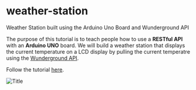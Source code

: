 # weather-station
Weather Station built using the Arduino Uno Board and Wunderground API

The purpose of this tutorial is to teach people how to use a **RESTful API** with an **Arduino UNO** board. We will build a weather station that displays the current temperature on a LCD display by pulling the current temperatre using the [Wunderground API](http://developer.wunderground.com).

Follow the tutorial [here](http://ajot.me/temp/weather-station.html).

![](http://ajot.me/temp/images/weather_station_final.jpg "Title")

